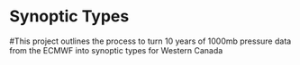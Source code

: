 # Synoptic Types

#This project outlines the process to turn 10 years of 1000mb pressure data from the ECMWF into synoptic types for Western Canada
